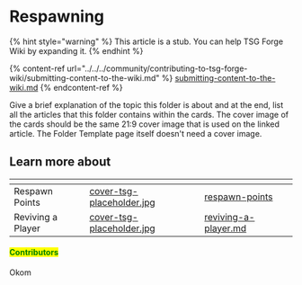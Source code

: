 # Respawning

{% hint style="warning" %}
This article is a stub. You can help TSG Forge Wiki by expanding it.
{% endhint %}

{% content-ref url="../../../community/contributing-to-tsg-forge-wiki/submitting-content-to-the-wiki.md" %}
[submitting-content-to-the-wiki.md](../../../community/contributing-to-tsg-forge-wiki/submitting-content-to-the-wiki.md)
{% endcontent-ref %}



Give a brief explanation of the topic this folder is about and at the end, list all the articles that this folder contains within the cards. The cover image of the cards should be the same 21:9 cover image that is used on the linked article. The Folder Template page itself doesn't need a cover image.



## Learn more about

<table data-view="cards"><thead><tr><th></th><th data-hidden data-card-cover data-type="files"></th><th data-hidden data-card-target data-type="content-ref"></th></tr></thead><tbody><tr><td>Respawn Points</td><td><a href="../../../.gitbook/assets/cover-tsg-placeholder.jpg">cover-tsg-placeholder.jpg</a></td><td><a href="respawn-points/">respawn-points</a></td></tr><tr><td>Reviving a Player</td><td><a href="../../../.gitbook/assets/cover-tsg-placeholder.jpg">cover-tsg-placeholder.jpg</a></td><td><a href="reviving-a-player.md">reviving-a-player.md</a></td></tr></tbody></table>



#### <mark style="color:green;">Contributors</mark>

Okom

